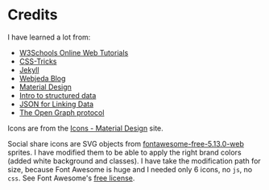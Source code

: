 ---
---

# Credits

I have learned a lot from:

* [W3Schools Online Web Tutorials](https://www.w3schools.com/)
* [CSS-Tricks](https://css-tricks.com/)
* [Jekyll](https://jekyllrb.com/)
* [Webjeda Blog](https://blog.webjeda.com/)
* [Material Design](https://material.io/)
* [Intro to structured data](https://developers.google.com/search/docs/guides/intro-structured-data)
* [JSON for Linking Data](https://json-ld.org/)
* [The Open Graph protocol](https://ogp.me/)

Icons are from the [Icons - Material Design](https://material.io/resources/icons/?style=baseline) site.

Social share icons are SVG objects from [fontawesome-free-5.13.0-web](https://fontawesome.com/) sprites.
I have modified them to be able to apply the right brand colors (added white background and classes).
I have take the modification path for size, because Font Awesome is huge and I needed only 6 icons, no `js`, no `css`.
See Font Awesome's [free license](https://fontawesome.com/license/free).
